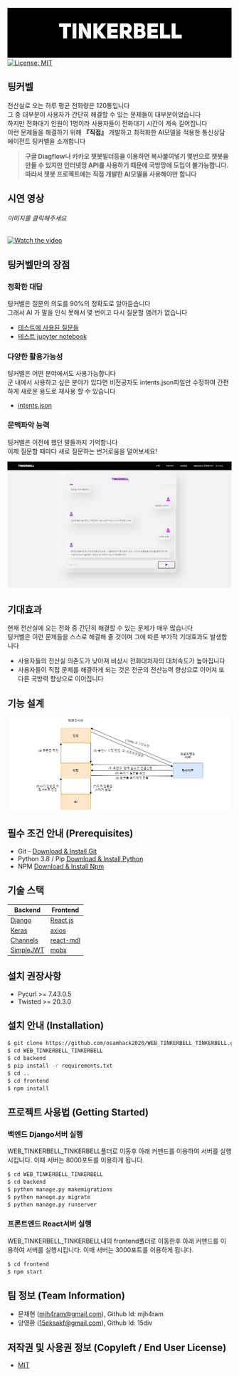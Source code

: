 

![Logo](https://github.com/osamhack2020/WEB_TINKERBELL_TINKERBELL/blob/main/%EB%B0%9C%ED%91%9C%EC%9E%90%EB%A3%8C/bg2.png?raw=true)
[![License: MIT](https://img.shields.io/badge/License-MIT-yellow.svg)](https://opensource.org/licenses/MIT)


## 팅커벨
전산실로 오는 하루 평균 전화량은 120통입니다   
그 중 대부분이 사용자가 간단히 해결할 수 있는 문제들이 대부분이었습니다   
하지만 전화대기 인원이 1명이라 사용자들이 전화대기 시간이 계속 길어집니다    
이런 문제들을 해결하기 위해 **『직접』** 개발하고 최적화한 AI모델을 적용한 통신상담 에이전트 팅커벨을 소개합니다   
> **구글 Diagflow나 카카오 챗봇빌더등을 이용하면 복사붙여넣기 몇번으로 챗봇을 만들 수 있지만 인터넷망 API를 사용하기 때문에 국방망에 도입이 불가능합니다. 따라서 챗봇 프로젝트에는 직접 개발한 AI모델을 사용해야만 합니다**


## 시연 영상
###### 이미지를 클릭해주세요
[![Watch the video](https://github.com/osamhack2020/WEB_TINKERBELL_TINKERBELL/blob/main/%EB%B0%9C%ED%91%9C%EC%9E%90%EB%A3%8C/images/mockup.jpg?raw=true)](https://www.youtube.com/watch?v=U-vWZoQn9eE)

## 팅커벨만의 장점
### 정확한 대답
팅커벨은 질문의 의도를 90%의 정확도로 알아듣습니다   
그래서 AI 가 말을 인식 못해서 몇 번이고 다시 질문할 염려가 없습니다
- [테스트에 사용된 질문들](https://github.com/osamhack2020/WEB_TINKERBELL_TINKERBELL/blob/main/backend/tinkerbell_ai/test_input.csv)
- [테스트 jupyter notebook](https://github.com/osamhack2020/WEB_TINKERBELL_TINKERBELL/blob/main/backend/tinkerbell_ai/tb.ipynb)
### 다양한 활용가능성
팅커벨은 어떤 분야에서도 사용가능합니다   
군 내에서 사용하고 싶은 분야가 있다면 비전공자도 intents.json파일만 수정하여 간편하게 새로운 용도로 재사용 할 수 있습니다
- [intents.json](https://github.com/osamhack2020/WEB_TINKERBELL_TINKERBELL/blob/main/backend/tinkerbell_ai/intents.json)



### 문맥파악 능력
팅커벨은 이전에 했던 말들까지 기억합니다   
이제 질문할 때마다 새로 질문하는 번거로움을 덜어보세요!

![context](https://github.com/osamhack2020/WEB_TINKERBELL_TINKERBELL/blob/main/%EB%B0%9C%ED%91%9C%EC%9E%90%EB%A3%8C/images/chatting.png?raw=true)

## 기대효과
현재 전산실에 오는 전화 중 간단히 해결할 수 있는 문제가 매우 많습니다   
팅커벨은 이런 문제들을 스스로 해결해 줄 것이며 그에 따른 부가적 기대효과도 발생합니다  
   

- 사용자들의 전산실 의존도가 낮아져 비상시 전화대처자의 대처속도가 높아집니다
- 사용자들이 직접 문제를 해결하게 되는 것은 전군의 전산능력 향상으로 이어져 또 다른 국방력 향상으로 이어집니다

## 기능 설계
![flowchart](https://github.com/osamhack2020/WEB_TINKERBELL_TINKERBELL/blob/main/%EB%B0%9C%ED%91%9C%EC%9E%90%EB%A3%8C/flowchart.png?raw=true)

## 필수 조건 안내 (Prerequisites)

* Git - [Download & Install Git](https://git-scm.com/download/win)
* Python 3.8 / Pip [Download & Install Python](https://www.python.org/downloads/release/python-386/) 
* NPM [Download & Install Npm](https://nodejs.org/en/download/)

## 기술 스택

Backend | Frontend 
------------ | -------------
[Django](https://www.djangoproject.com/) | [React.js](https://ko.reactjs.org/)
[Keras](https://keras.io/) | [axios](https://github.com/axios/axios)
[Channels](https://channels.readthedocs.io/en/stable/) | [react-mdl](https://www.npmjs.com/package/react-mdl)
[SimpleJWT](https://github.com/SimpleJWT/django-rest-framework-simplejwt)|[mobx](https://mobx.js.org/README.html)

## 설치 권장사항
- Pycurl >=	7.43.0.5
- Twisted >= 20.3.0

## 설치 안내 (Installation)
```bash
$ git clone https://github.com/osamhack2020/WEB_TINKERBELL_TINKERBELL.git
$ cd WEB_TINKERBELL_TINKERBELL
$ cd backend
$ pip install -r requirements.txt
$ cd ..
$ cd frontend
$ npm install
```



## 프로젝트 사용법 (Getting Started)
### 백엔드 Django서버 실행 
WEB_TINKERBELL_TINKERBELL폴더로 이동후 아래 커맨드를 이용하여 서버를 실행시킵니다. 이때 서버는 8000포트를 이용하게 됩니다. 
```bash
$ cd WEB_TINKERBELL_TINKERBELL
$ cd backend
$ python manage.py makemigrations
$ python manage.py migrate
$ python manage.py runserver
```

### 프론트엔드 React서버 실행 
WEB_TINKERBELL_TINKERBELL내의 frontend폴더로 이동한후 아래 커맨드를 이용하여 서버를 실행시킵니다. 이때 서버는 3000포트를 이용하게 됩니다. 
```bash
$ cd frontend
$ npm start
```

 
## 팀 정보 (Team Information)
- 문재현 (mjh4ram@gmail.com), Github Id: mjh4ram
- 양영환 (15eksakf@gmail.com), Github Id: 15div

## 저작권 및 사용권 정보 (Copyleft / End User License)
* [MIT](https://github.com/osamhack2020/WEB_TINKERBELL_TINKERBELL/blob/main/LICENSE.txt)
